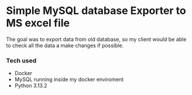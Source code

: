 # Simple MySQL database Exporter to MS excel file
The goal was to export data from old database, so my client would be able to check all the data a make changes if possible. 

### Tech used
- Docker
- MySQL running inside my docker enviroment
- Python 3.13.2
